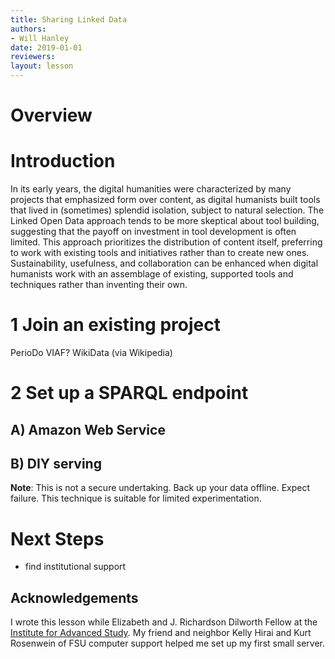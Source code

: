 ```yaml
---
title: Sharing Linked Data
authors:
- Will Hanley
date: 2019-01-01
reviewers:
layout: lesson
---
```


# Overview


# Introduction
In its early years, the digital humanities were characterized by many projects that emphasized form over content, as digital humanists built tools that lived in (sometimes) splendid isolation, subject to natural selection. The Linked Open Data approach tends to be more skeptical about tool building, suggesting that the payoff on investment in tool development is often limited. This approach prioritizes the distribution of content itself, preferring to work with existing tools and initiatives rather than to create new ones. Sustainability, usefulness, and collaboration can be enhanced when digital humanists work with an assemblage of existing, supported tools and techniques rather than inventing their own.



# 1 Join an existing project
PerioDo
VIAF?
WikiData (via Wikipedia)

# 2 Set up a SPARQL endpoint

## A) Amazon Web Service

## B) DIY serving

**Note**: This is not a secure undertaking. Back up your data offline. Expect failure. This technique is suitable for limited experimentation.

# Next Steps
- find institutional support

## Acknowledgements
I wrote this lesson while Elizabeth and J. Richardson Dilworth Fellow at the [Institute for Advanced Study](ias.edu). My friend and neighbor Kelly Hirai and Kurt Rosenwein of FSU computer support helped me set up my first small server.
